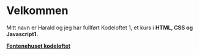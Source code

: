 # Velkommen <br>  

Mitt navn er Harald og jeg har fullført Kodeloftet 1, et kurs i <strong>HTML, CSS og Javascript1<strong>. 

[Fontenehuset kodeloftet](www.fontenehusetbergen.no/kodeloftet)

